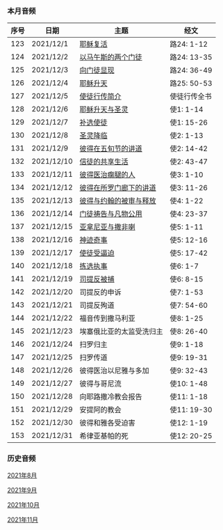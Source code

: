 
### 本月音频

|序号|日期|主题|经文|
|---|----|---|---|
|123|2021/12/1|[耶稣复活](https://carmelbible.sgp1.digitaloceanspaces.com/202112/Luke123.mp3)|路24: 1-12|
|124|2021/12/2|[以马午斯的两个门徒](https://carmelbible.sgp1.digitaloceanspaces.com/202112/Luke124.mp3)|路24: 13-35|
|125|2021/12/3|[向门徒显现](https://carmelbible.sgp1.digitaloceanspaces.com/202112/Luke125.mp3)|路24: 36-49|
|126|2021/12/4|[耶稣升天](https://carmelbible.sgp1.digitaloceanspaces.com/202112/Luke126.mp3)|路25: 50-53|
|127|2021/12/5|[使徒行传简介](https://carmelbible.sgp1.digitaloceanspaces.com/202112/Luke127.mp3)|使徒行传全书|
|128|2021/12/6|[耶稣升天与圣灵](https://carmelbible.sgp1.digitaloceanspaces.com/202112/Luke128.mp3)|使1: 1-14|
|129|2021/12/7|[补选使徒](https://carmelbible.sgp1.digitaloceanspaces.com/202112/Luke129.mp3)|使1: 15-26|
|130|2021/12/8|[圣灵降临](https://carmelbible.sgp1.digitaloceanspaces.com/202112/Luke130.mp3)|使2: 1-13|
|131|2021/12/9|[彼得在五旬节的讲道](https://carmelbible.sgp1.digitaloceanspaces.com/202112/Luke131.mp3)|使2: 14-42|
|132|2021/12/10|[信徒的共享生活](https://carmelbible.sgp1.digitaloceanspaces.com/202112/Luke132.mp3)|使2: 43-47|
|133|2021/12/11|[彼得医治瘸腿的人](https://carmelbible.sgp1.digitaloceanspaces.com/202112/Luke133.mp3)|使3: 1-10|
|134|2021/12/12|[彼得在所罗门廊下的讲道](https://carmelbible.sgp1.digitaloceanspaces.com/202112/Luke134.mp3)|使3: 11-26|
|135|2021/12/13|[彼得与约翰的被审与释放](https://carmelbible.sgp1.digitaloceanspaces.com/202112/Act135.mp3)|使4: 1-22|
|136|2021/12/14|[门徒祷告与凡物公用](https://carmelbible.sgp1.digitaloceanspaces.com/202112/Act136.mp3)|使4: 23-37|
|137|2021/12/15|[亚拿尼亚与撒非喇](https://carmelbible.sgp1.digitaloceanspaces.com/202112/Act137.mp3)|使5: 1-11|
|138|2021/12/16|[神迹奇事](https://carmelbible.sgp1.digitaloceanspaces.com/202112/Act138.mp3)|使5: 12-16|
|139|2021/12/17|[使徒受逼迫](https://carmelbible.sgp1.digitaloceanspaces.com/202112/Act139.mp3)|使5: 17-42|
|140|2021/12/18|[拣选执事](https://carmelbible.sgp1.digitaloceanspaces.com/202112/Act140.mp3)|使6: 1-7|
|141|2021/12/19|[司提反被捕](https://carmelbible.sgp1.digitaloceanspaces.com/202112/Act141.mp3)|使6: 8-15|
|142|2021/12/20|司提反的申诉|使7: 1-53|
|143|2021/12/21|司提反殉道|使7: 54-60|
|144|2021/12/22|福音传到撒马利亚|使8: 1-25|
|145|2021/12/23|埃塞俄比亚的太监受洗归主|使8: 26-40|
|146|2021/12/24|扫罗归主|使9: 1-18|
|147|2021/12/25|扫罗传道|使9: 19-31|
|148|2021/12/26|彼得医治以尼雅与多加|使9: 32-43|
|149|2021/12/27|彼得与哥尼流|使10: 1-48|
|150|2021/12/28|向耶路撒冷教会报告|使11: 1-18|
|151|2021/12/29|安提阿的教会|使11: 19-30|
|152|2021/12/30|彼得和雅各受迫害|使12: 1-19|
|153|2021/12/31|希律亚基帕的死|使12: 20-25|

### 历史音频

[2021年8月](202108)

[2021年9月](202109)

[2021年10月](202110)

[2021年11月](202111)
